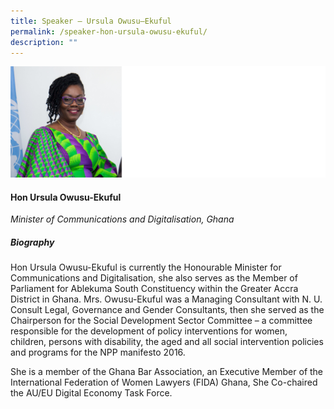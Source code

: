 ```yaml
---
title: Speaker – Ursula Owusu–Ekuful
permalink: /speaker-hon-ursula-owusu-ekuful/
description: ""
---
```

![](/images/Speakers/Ursula%20Owusu-Ekuful.jpg)

#### **Hon Ursula Owusu-Ekuful**

*Minister of Communications and Digitalisation, Ghana*  

##### **Biography**
Hon Ursula Owusu-Ekuful is currently the Honourable Minister for Communications and Digitalisation, she also serves as the Member of Parliament for Ablekuma South Constituency within the Greater Accra District in Ghana.  Mrs. Owusu-Ekuful was a Managing Consultant with N. U. Consult Legal, Governance and Gender Consultants, then she served as the Chairperson for the Social Development Sector Committee – a committee responsible for the development of policy interventions for women, children, persons with disability, the aged and all social intervention policies and programs for the NPP manifesto 2016.

She is a member of the Ghana Bar Association, an Executive Member of the International Federation of Women Lawyers (FIDA) Ghana, She Co-chaired the AU/EU Digital Economy Task Force.